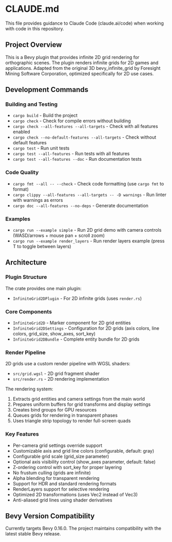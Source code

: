 # CLAUDE.md

This file provides guidance to Claude Code (claude.ai/code) when working with code in this repository.

## Project Overview

This is a Bevy plugin that provides infinite 2D grid rendering for orthographic scenes. The plugin renders infinite grids for 2D games and applications. Adapted from the original 3D bevy_infinite_grid by Foresight Mining Software Corporation, optimized specifically for 2D use cases.

## Development Commands

### Building and Testing
- `cargo build` - Build the project
- `cargo check` - Check for compile errors without building
- `cargo check --all-features --all-targets` - Check with all features enabled
- `cargo check --no-default-features --all-targets` - Check without default features
- `cargo test` - Run unit tests
- `cargo test --all-features` - Run tests with all features
- `cargo test --all-features --doc` - Run documentation tests

### Code Quality
- `cargo fmt --all -- --check` - Check code formatting (use `cargo fmt` to format)
- `cargo clippy --all-features --all-targets -- -D warnings` - Run linter with warnings as errors
- `cargo doc --all-features --no-deps` - Generate documentation

### Examples
- `cargo run --example simple` - Run 2D grid demo with camera controls (WASD/arrows + mouse pan + scroll zoom)
- `cargo run --example render_layers` - Run render layers example (press T to toggle between layers)

## Architecture

### Plugin Structure
The crate provides one main plugin:
- `InfiniteGrid2DPlugin` - For 2D infinite grids (uses `render.rs`)

### Core Components
- `InfiniteGrid2D` - Marker component for 2D grid entities
- `InfiniteGrid2DSettings` - Configuration for 2D grids (axis colors, line colors, grid_size, show_axes, sort_key)
- `InfiniteGrid2DBundle` - Complete entity bundle for 2D grids

### Render Pipeline
2D grids use a custom render pipeline with WGSL shaders:
- `src/grid.wgsl` - 2D grid fragment shader
- `src/render.rs` - 2D rendering implementation

The rendering system:
1. Extracts grid entities and camera settings from the main world
2. Prepares uniform buffers for grid transforms and display settings
3. Creates bind groups for GPU resources
4. Queues grids for rendering in transparent phases
5. Uses triangle strip topology to render full-screen quads

### Key Features
- Per-camera grid settings override support
- Customizable axis and grid line colors (configurable, default: gray)
- Configurable grid scale (grid_size parameter)
- Optional axis visibility control (show_axes parameter, default: false)
- Z-ordering control with sort_key for proper layering
- No frustum culling (grids are infinite)
- Alpha blending for transparent rendering
- Support for HDR and standard rendering formats
- RenderLayers support for selective rendering
- Optimized 2D transformations (uses Vec2 instead of Vec3)
- Anti-aliased grid lines using shader derivatives

## Bevy Version Compatibility

Currently targets Bevy 0.16.0. The project maintains compatibility with the latest stable Bevy release.